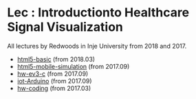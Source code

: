 # Lec : Introductionto Healthcare Signal Visualization

All lectures by Redwoods in Inje University from 2018 and 2017.

- [html5-basic](https://github.com/Redwoods/Lec/tree/master/html5-basicn) (from 2018.03)
- [html5-mobile-simulation](https://github.com/Redwoods/Lec/tree/master/html5-mobile-simulation) (from 2017.09)
- [hw-ev3-c](https://github.com/Redwoods/Lec/tree/master/ev3) (from 2017.09)
- [iot-Arduino](https://github.com/Redwoods/Lec/tree/master/advanced-Arduino-iot) (from 2017.09)
- [hw-coding](https://github.com/Redwoods/hw-coding) (from 2017.03)
